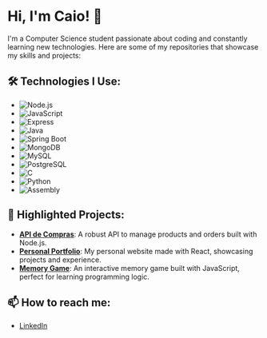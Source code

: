 # Hi, I'm Caio! 👋

I'm a Computer Science student passionate about coding and constantly learning new technologies. Here are some of my repositories that showcase my skills and projects:

## 🛠️ Technologies I Use:
- ![Node.js](https://img.shields.io/badge/Node.js-339933?style=flat&logo=node.js&logoColor=white)
- ![JavaScript](https://img.shields.io/badge/JavaScript-FFD700?style=flat&logo=javascript&logoColor=black)
- ![Express](https://img.shields.io/badge/Express-000000?style=flat&logo=express&logoColor=white)
- ![Java](https://img.shields.io/badge/Java-007396?style=flat&logo=java&logoColor=white)
- ![Spring Boot](https://img.shields.io/badge/Spring%20Boot-6DB33F?style=flat&logo=springboot&logoColor=white) 
- ![MongoDB](https://img.shields.io/badge/MongoDB-47A248?style=flat&logo=mongodb&logoColor=white)
- ![MySQL](https://img.shields.io/badge/MySQL-4479A1?style=flat&logo=mysql&logoColor=white) 
- ![PostgreSQL](https://img.shields.io/badge/PostgreSQL-4169E1?style=flat&logo=postgresql&logoColor=white)
- ![C](https://img.shields.io/badge/C-A8B9CC?style=flat&logo=c&logoColor=white) 
- ![Python](https://img.shields.io/badge/Python-3776AB?style=flat&logo=python&logoColor=white)
- ![Assembly](https://img.shields.io/badge/Assembly-000000?style=flat&logo=linux&logoColor=white)

## 🚀 Highlighted Projects:
- [**API de Compras**](https://github.com/cocaioo/api-de-compras): A robust API to manage products and orders built with Node.js.
- [**Personal Portfolio**](https://github.com/cocaioo/portifolio): My personal website made with React, showcasing projects and experience.
- [**Memory Game**](https://github.com/cocaioo/jogo-da-memoria): An interactive memory game built with JavaScript, perfect for learning programming logic.

## 📫 How to reach me:
- [LinkedIn](https://www.linkedin.com/in/cocaioo/)
